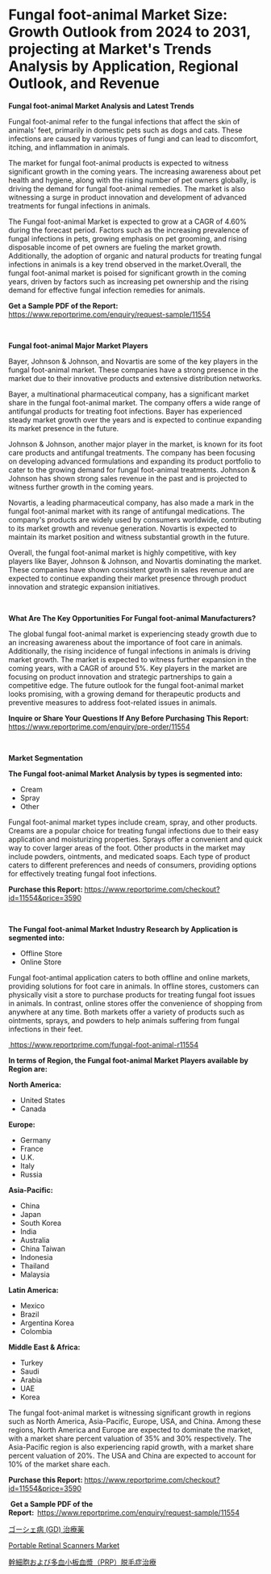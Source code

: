 <p><h1>Fungal foot-animal Market Size: Growth Outlook from 2024 to 2031, projecting at Market's Trends Analysis by Application, Regional Outlook, and Revenue</h1></p><p><strong>Fungal foot-animal Market Analysis and Latest Trends</strong></p>
<p><p>Fungal foot-animal refer to the fungal infections that affect the skin of animals' feet, primarily in domestic pets such as dogs and cats. These infections are caused by various types of fungi and can lead to discomfort, itching, and inflammation in animals.</p><p>The market for fungal foot-animal products is expected to witness significant growth in the coming years. The increasing awareness about pet health and hygiene, along with the rising number of pet owners globally, is driving the demand for fungal foot-animal remedies. The market is also witnessing a surge in product innovation and development of advanced treatments for fungal infections in animals.</p><p>The Fungal foot-animal Market is expected to grow at a CAGR of 4.60% during the forecast period. Factors such as the increasing prevalence of fungal infections in pets, growing emphasis on pet grooming, and rising disposable income of pet owners are fueling the market growth. Additionally, the adoption of organic and natural products for treating fungal infections in animals is a key trend observed in the market.Overall, the fungal foot-animal market is poised for significant growth in the coming years, driven by factors such as increasing pet ownership and the rising demand for effective fungal infection remedies for animals.</p></p>
<p><strong>Get a Sample PDF of the Report:&nbsp;</strong> <a href="https://www.reportprime.com/enquiry/request-sample/11554">https://www.reportprime.com/enquiry/request-sample/11554</a></p>
<p>&nbsp;</p>
<p><strong>Fungal foot-animal Major Market Players</strong></p>
<p><p>Bayer, Johnson & Johnson, and Novartis are some of the key players in the fungal foot-animal market. These companies have a strong presence in the market due to their innovative products and extensive distribution networks.</p><p>Bayer, a multinational pharmaceutical company, has a significant market share in the fungal foot-animal market. The company offers a wide range of antifungal products for treating foot infections. Bayer has experienced steady market growth over the years and is expected to continue expanding its market presence in the future.</p><p>Johnson & Johnson, another major player in the market, is known for its foot care products and antifungal treatments. The company has been focusing on developing advanced formulations and expanding its product portfolio to cater to the growing demand for fungal foot-animal treatments. Johnson & Johnson has shown strong sales revenue in the past and is projected to witness further growth in the coming years.</p><p>Novartis, a leading pharmaceutical company, has also made a mark in the fungal foot-animal market with its range of antifungal medications. The company's products are widely used by consumers worldwide, contributing to its market growth and revenue generation. Novartis is expected to maintain its market position and witness substantial growth in the future.</p><p>Overall, the fungal foot-animal market is highly competitive, with key players like Bayer, Johnson & Johnson, and Novartis dominating the market. These companies have shown consistent growth in sales revenue and are expected to continue expanding their market presence through product innovation and strategic expansion initiatives.</p></p>
<p>&nbsp;</p>
<p><strong>What Are The Key Opportunities For Fungal foot-animal Manufacturers?</strong></p>
<p><p>The global fungal foot-animal market is experiencing steady growth due to an increasing awareness about the importance of foot care in animals. Additionally, the rising incidence of fungal infections in animals is driving market growth. The market is expected to witness further expansion in the coming years, with a CAGR of around 5%. Key players in the market are focusing on product innovation and strategic partnerships to gain a competitive edge. The future outlook for the fungal foot-animal market looks promising, with a growing demand for therapeutic products and preventive measures to address foot-related issues in animals.</p></p>
<p><strong>Inquire or Share Your Questions If Any Before Purchasing This Report:</strong> <a href="https://www.reportprime.com/enquiry/pre-order/11554">https://www.reportprime.com/enquiry/pre-order/11554</a></p>
<p>&nbsp;</p>
<p><strong>Market Segmentation</strong></p>
<p><strong>The Fungal foot-animal Market Analysis by types is segmented into:</strong></p>
<p><ul><li>Cream</li><li>Spray</li><li>Other</li></ul></p>
<p><p>Fungal foot-animal market types include cream, spray, and other products. Creams are a popular choice for treating fungal infections due to their easy application and moisturizing properties. Sprays offer a convenient and quick way to cover larger areas of the foot. Other products in the market may include powders, ointments, and medicated soaps. Each type of product caters to different preferences and needs of consumers, providing options for effectively treating fungal foot infections.</p></p>
<p><strong>Purchase this Report:&nbsp;</strong><a href="https://www.reportprime.com/checkout?id=11554&price=3590">https://www.reportprime.com/checkout?id=11554&price=3590</a></p>
<p>&nbsp;</p>
<p><strong>The Fungal foot-animal Market Industry Research by Application is segmented into:</strong></p>
<p><ul><li>Offline Store</li><li>Online Store</li></ul></p>
<p><p>Fungal foot-antimal application caters to both offline and online markets, providing solutions for foot care in animals. In offline stores, customers can physically visit a store to purchase products for treating fungal foot issues in animals. In contrast, online stores offer the convenience of shopping from anywhere at any time. Both markets offer a variety of products such as ointments, sprays, and powders to help animals suffering from fungal infections in their feet.</p></p>
<p><a href="https://www.reportprime.com/fungal-foot-animal-r11554">&nbsp;https://www.reportprime.com/fungal-foot-animal-r11554</a></p>
<p><strong>In terms of Region, the Fungal foot-animal Market Players available by Region are:</strong></p>
<p>
    <p> <strong> North America: </strong>
        <ul>
            <li>United States</li>
            <li>Canada</li>
        </ul>
        </p> 
    <p> <strong> Europe: </strong>
        <ul>
            <li>Germany</li>
            <li>France</li>
            <li>U.K.</li>
            <li>Italy</li>
            <li>Russia</li>
        </ul>
        </p> 
    <p> <strong> Asia-Pacific: </strong>
        <ul>
            <li>China</li>
            <li>Japan</li>
            <li>South Korea</li>
            <li>India</li>
            <li>Australia</li>
            <li>China Taiwan</li>
            <li>Indonesia</li>
            <li>Thailand</li>
            <li>Malaysia</li>
        </ul>
        </p> 
    <p> <strong> Latin America: </strong>
        <ul>
            <li>Mexico</li>
            <li>Brazil</li>
            <li>Argentina Korea</li>
            <li>Colombia</li>
        </ul>
        </p> 
    <p> <strong> Middle East & Africa: </strong>
        <ul>
            <li>Turkey</li>
            <li>Saudi</li>
            <li>Arabia</li>
            <li>UAE</li>
            <li>Korea</li>
        </ul>
    </p>
    </p>
<p><p>The fungal foot-animal market is witnessing significant growth in regions such as North America, Asia-Pacific, Europe, USA, and China. Among these regions, North America and Europe are expected to dominate the market, with a market share percent valuation of 35% and 30% respectively. The Asia-Pacific region is also experiencing rapid growth, with a market share percent valuation of 20%. The USA and China are expected to account for 10% of the market share each.</p></p>
<p><strong>Purchase this Report: </strong><a href="https://www.reportprime.com/checkout?id=11554&price=3590">https://www.reportprime.com/checkout?id=11554&price=3590</a></p>
<p>&nbsp;<strong>Get a Sample PDF of the Report:&nbsp;&nbsp;</strong><a href="https://www.reportprime.com/enquiry/request-sample/11554">https://www.reportprime.com/enquiry/request-sample/11554</a></p>
<p><strong></strong></p>
<p><p><a href="https://github.com/tubbs463/Market-Research-Report-List-1/blob/main/250488282965.md">ゴーシェ病 (GD) 治療薬</a></p><p><a href="https://www.linkedin.com/pulse/portable-retinal-scanners-market-key-successful-business-qvg2e">Portable Retinal Scanners Market</a></p><p><a href="https://github.com/LeoraEber/Market-Research-Report-List-1/blob/main/578416182966.md">幹細胞および多血小板血漿（PRP）脱毛症治療</a></p></p>